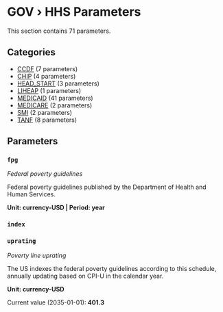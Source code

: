 # GOV › HHS Parameters

This section contains 71 parameters.

## Categories

- [CCDF](ccdf/index.md) (7 parameters)
- [CHIP](chip/index.md) (4 parameters)
- [HEAD_START](head_start/index.md) (3 parameters)
- [LIHEAP](liheap/index.md) (1 parameters)
- [MEDICAID](medicaid/index.md) (41 parameters)
- [MEDICARE](medicare/index.md) (2 parameters)
- [SMI](smi/index.md) (2 parameters)
- [TANF](tanf/index.md) (8 parameters)

## Parameters

### `fpg`
*Federal poverty guidelines*

Federal poverty guidelines published by the Department of Health and Human Services.

**Unit: currency-USD | Period: year**


### `index`


### `uprating`
*Poverty line uprating*

The US indexes the federal poverty guidelines according to this schedule, annually updating based on CPI-U in the calendar year.

**Unit: currency-USD**

Current value (2035-01-01): **401.3**

